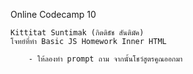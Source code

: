 Online Codecamp 10
    
    Kittitat Suntimak (กิตติธัช สันติมัค)
    โจทย์ที่ทำ Basic JS Homework Inner HTML

        - ให้ลองทำ prompt ถาม จากนั้นโชว์สูตรคูณออกมา